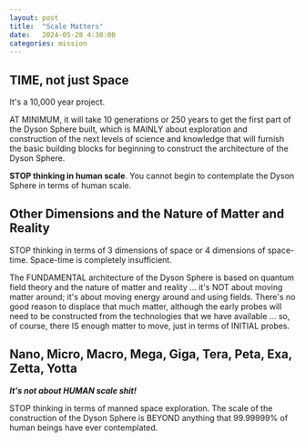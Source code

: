 ```yaml
---
layout: post
title:  "Scale Matters"
date:   2024-05-28 4:30:00
categories: mission
---
```




## TIME, not just Space

It's a 10,000 year project. 

AT MINIMUM, it will take 10 generations or 250 years to get the first part of the Dyson Sphere built, which is MAINLY about exploration and construction of the next levels of science and knowledge that will furnish the basic building blocks for beginning to construct the architecture of the Dyson Sphere.

**STOP thinking in human scale**. You cannot begin to contemplate the Dyson Sphere in terms of human scale.  

## Other Dimensions and the Nature of Matter and Reality

STOP thinking in terms of 3 dimensions of space or 4 dimensions of space-time.  Space-time is completely insufficient.

The FUNDAMENTAL architecture of the Dyson Sphere is based on quantum field theory and the nature of matter and reality ... it's NOT about moving matter around; it's about moving energy around and using fields. There's no good reason to displace that much matter, although the early probes will need to be constructed from the technologies that we have available ... so, of course, there IS enough matter to move, just in terms of INITIAL probes.

## Nano, Micro, Macro, Mega, Giga, Tera, Peta, Exa, Zetta, Yotta

***It's not about HUMAN scale shit!***

STOP thinking in terms of manned space exploration.  The scale of the construction of the Dyson Sphere is BEYOND anything that 99.99999% of human beings have ever contemplated.
